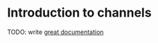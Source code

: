 # Introduction to channels

TODO: write [great documentation](http://jacobian.org/writing/what-to-write/)
